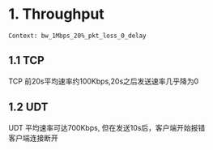 # 1. Throughput
```
Context: bw_1Mbps_20%_pkt_loss_0_delay
```
## 1.1 TCP  

TCP 前20s平均速率约100Kbps,20s之后发送速率几乎降为0

## 1.2 UDT  

UDT 平均速率可达700Kbps, 但在发送10s后，客户端开始报错  
客户端连接断开  
